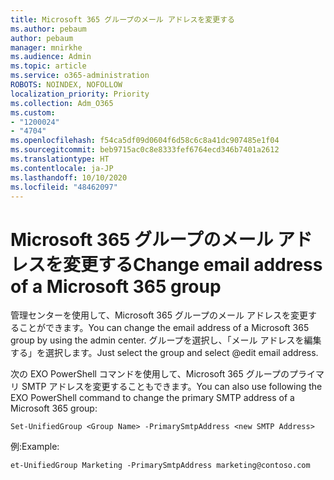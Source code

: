 ```yaml
---
title: Microsoft 365 グループのメール アドレスを変更する
ms.author: pebaum
author: pebaum
manager: mnirkhe
ms.audience: Admin
ms.topic: article
ms.service: o365-administration
ROBOTS: NOINDEX, NOFOLLOW
localization_priority: Priority
ms.collection: Adm_O365
ms.custom:
- "1200024"
- "4704"
ms.openlocfilehash: f54ca5df09d0604f6d58c6c8a41dc907485e1f04
ms.sourcegitcommit: beb9715ac0c8e8333fef6764ecd346b7401a2612
ms.translationtype: HT
ms.contentlocale: ja-JP
ms.lasthandoff: 10/10/2020
ms.locfileid: "48462097"
---
```

# <a name="change-email-address-of-a-microsoft-365-group"></a><span data-ttu-id="39006-102">Microsoft 365 グループのメール アドレスを変更する</span><span class="sxs-lookup"><span data-stu-id="39006-102">Change email address of a Microsoft 365 group</span></span>

<span data-ttu-id="39006-103">管理センターを使用して、Microsoft 365 グループのメール アドレスを変更することができます。</span><span class="sxs-lookup"><span data-stu-id="39006-103">You can change the email address of a Microsoft 365 group by using the admin center.</span></span> <span data-ttu-id="39006-104">グループを選択し、「メール アドレスを編集する」を選択します。</span><span class="sxs-lookup"><span data-stu-id="39006-104">Just select the group and select @edit email address.</span></span>

<span data-ttu-id="39006-105">次の EXO PowerShell コマンドを使用して、Microsoft 365 グループのプライマリ SMTP アドレスを変更することもできます。</span><span class="sxs-lookup"><span data-stu-id="39006-105">You can also use following the EXO PowerShell command to change the primary SMTP address of a Microsoft 365 group:</span></span>

`Set-UnifiedGroup <Group Name> -PrimarySmtpAddress <new SMTP Address>`

<span data-ttu-id="39006-106">例:</span><span class="sxs-lookup"><span data-stu-id="39006-106">Example:</span></span>

`et-UnifiedGroup Marketing -PrimarySmtpAddress marketing@contoso.com`
